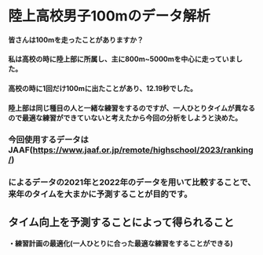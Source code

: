 # 陸上高校男子100mのデータ解析
#### 皆さんは100mを走ったことがありますか？
#### 私は高校の時に陸上部に所属し、主に800m~5000mを中心に走っていました。
#### 高校の時に1回だけ100mに出たことがあり、12.19秒でした。
#### 陸上部は同じ種目の人と一緒な練習をするのですが、一人ひとりタイムが異なるので最適な練習ができていないと考えたから今回の分析をしようと決めた。
### 今回使用するデータはJAAF(https://www.jaaf.or.jp/remote/highschool/2023/ranking/)
### によるデータの2021年と2022年のデータを用いて比較することで、来年のタイムを大まかに予測することが目的です。
## タイム向上を予測することによって得られること
#### ・練習計画の最適化(一人ひとりに合った最適な練習をすることができる)
#### 
